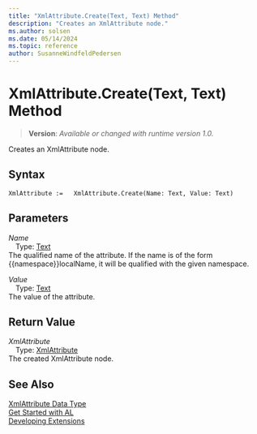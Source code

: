 ```yaml
---
title: "XmlAttribute.Create(Text, Text) Method"
description: "Creates an XmlAttribute node."
ms.author: solsen
ms.date: 05/14/2024
ms.topic: reference
author: SusanneWindfeldPedersen
---
```

[//]: # (START>DO_NOT_EDIT)
[//]: # (IMPORTANT:Do not edit any of the content between here and the END>DO_NOT_EDIT.)
[//]: # (Any modifications should be made in the .xml files in the ModernDev repo.)
# XmlAttribute.Create(Text, Text) Method
> **Version**: _Available or changed with runtime version 1.0._

Creates an XmlAttribute node.


## Syntax
```AL
XmlAttribute :=   XmlAttribute.Create(Name: Text, Value: Text)
```
## Parameters
*Name*  
&emsp;Type: [Text](../text/text-data-type.md)  
The qualified name of the attribute. If the name is of the form {{namespace}}localName, it will be qualified with the given namespace.  

*Value*  
&emsp;Type: [Text](../text/text-data-type.md)  
The value of the attribute.  


## Return Value
*XmlAttribute*  
&emsp;Type: [XmlAttribute](xmlattribute-data-type.md)  
The created XmlAttribute node.


[//]: # (IMPORTANT: END>DO_NOT_EDIT)
## See Also
[XmlAttribute Data Type](xmlattribute-data-type.md)  
[Get Started with AL](../../devenv-get-started.md)  
[Developing Extensions](../../devenv-dev-overview.md)